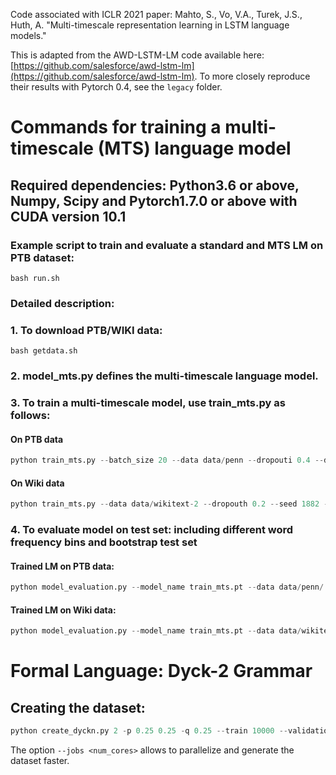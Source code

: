 Code associated with ICLR 2021 paper: Mahto, S., Vo, V.A., Turek, J.S., Huth, A. "Multi-timescale representation learning in LSTM language models."

This is adapted from the AWD-LSTM-LM code available here: [https://github.com/salesforce/awd-lstm-lm](https://github.com/salesforce/awd-lstm-lm). To more closely reproduce their results with Pytorch 0.4, see the `legacy` folder.

# Commands for training a multi-timescale (MTS) language model 
## Required dependencies: Python3.6 or above, Numpy, Scipy and Pytorch1.7.0 or above with CUDA version 10.1 

### Example script to train and evaluate a standard and MTS LM on PTB dataset:

```shell
bash run.sh
```

### Detailed description:

### 1. To download PTB/WIKI data:

```shell
bash getdata.sh
```

### 2. model_mts.py defines the multi-timescale language model.

### 3. To train a multi-timescale model, use train_mts.py as follows:

#### On PTB data

```python
python train_mts.py --batch_size 20 --data data/penn --dropouti 0.4 --dropouth 0.25 --seed 141 --epoch 1000 --save train_mts.pt 
```

#### On Wiki data 

```python
python train_mts.py --data data/wikitext-2 --dropouth 0.2 --seed 1882 --epoch 1000 --save train_mts.pt 
```

### 4. To evaluate model on test set: including different word frequency bins and bootstrap test set 

#### Trained LM on PTB data: 
```python
python model_evaluation.py --model_name train_mts.pt --data data/penn/
```

#### Trained LM on Wiki data: 
```python
python model_evaluation.py --model_name train_mts.pt --data data/wikitext-2/
```


# Formal Language: Dyck-2 Grammar
 
## Creating the dataset:

```python
python create_dyckn.py 2 -p 0.25 0.25 -q 0.25 --train 10000 --validation 2000 --test 5000 --max_length 200
```

The option `--jobs <num_cores>` allows to parallelize and generate the dataset faster.  
